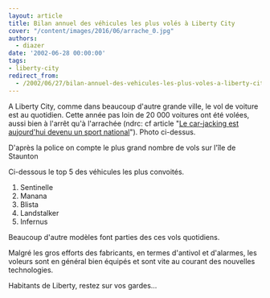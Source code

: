 ```yaml
---
layout: article
title: Bilan annuel des véhicules les plus volés à Liberty City
cover: "/content/images/2016/06/arrache_0.jpg"
authors:
  - diazer
date: '2002-06-28 00:00:00'
tags:
- liberty-city
redirect_from:
  - /2002/06/27/bilan-annuel-des-vehicules-les-plus-voles-a-liberty-city
---
```


A Liberty City, comme dans beaucoup d'autre grande ville, le vol de voiture est au quotidien. Cette année pas loin de 20 000 voitures ont été volées, aussi bien à l'arrêt qu'à l'arrachée (ndrc: cf article "[Le car-jacking est aujourd'hui devenu un sport national](/2002/04/30/le-car-jacking-est-aujourdhui-devenu-un-sport-national/)"). Photo ci-dessus.

D'après la police on compte le plus grand nombre de vols sur l'île de Staunton

Ci-dessous le top 5 des véhicules les plus convoités.

1. Sentinelle
2. Manana
3. Blista
4. Landstalker
5. Infernus

Beaucoup d'autre modèles font parties des ces vols quotidiens.

Malgré les gros efforts des fabricants, en termes d'antivol et d'alarmes, les voleurs sont en général bien équipés et sont vite au courant des nouvelles technologies.

Habitants de Liberty, restez sur vos gardes…